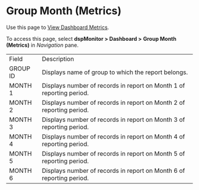 # Group Month (Metrics)

<div class="use">

Use this page to [View Dashboard
Metrics](../Use_Cases/View_Dashboard_Metrics.htm).

</div>

To access this page, select <span style="font-weight: bold;">dspMonitor
\> </span>**Dashboard \>** **Group Month
(Metrics)** in *Navigation* pane.

|          |                                                                      |
| -------- | -------------------------------------------------------------------- |
| Field    | Description                                                          |
| GROUP ID | Displays name of group to which the report belongs.                  |
| MONTH 1  | Displays number of records in report on Month 1 of reporting period. |
| MONTH 2  | Displays number of records in report on Month 2 of reporting period. |
| MONTH 3  | Displays number of records in report on Month 3 of reporting period. |
| MONTH 4  | Displays number of records in report on Month 4 of reporting period. |
| MONTH 5  | Displays number of records in report on Month 5 of reporting period. |
| MONTH 6  | Displays number of records in report on Month 6 of reporting period. |
